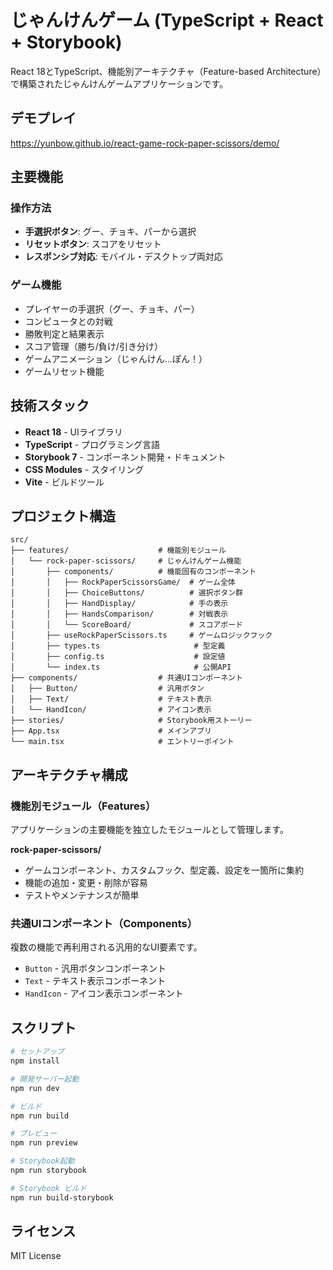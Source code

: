 # じゃんけんゲーム (TypeScript + React + Storybook)

React 18とTypeScript、機能別アーキテクチャ（Feature-based Architecture）で構築されたじゃんけんゲームアプリケーションです。

## デモプレイ
https://yunbow.github.io/react-game-rock-paper-scissors/demo/

## 主要機能
### 操作方法
- **手選択ボタン**: グー、チョキ、パーから選択
- **リセットボタン**: スコアをリセット
- **レスポンシブ対応**: モバイル・デスクトップ両対応

### ゲーム機能
- プレイヤーの手選択（グー、チョキ、パー）
- コンピュータとの対戦
- 勝敗判定と結果表示
- スコア管理（勝ち/負け/引き分け）
- ゲームアニメーション（じゃんけん...ぽん！）
- ゲームリセット機能

## 技術スタック
- **React 18** - UIライブラリ
- **TypeScript** - プログラミング言語
- **Storybook 7** - コンポーネント開発・ドキュメント
- **CSS Modules** - スタイリング
- **Vite** - ビルドツール

## プロジェクト構造

```
src/
├── features/                    # 機能別モジュール
│   └── rock-paper-scissors/     # じゃんけんゲーム機能
│       ├── components/          # 機能固有のコンポーネント
│       │   ├── RockPaperScissorsGame/  # ゲーム全体
│       │   ├── ChoiceButtons/          # 選択ボタン群
│       │   ├── HandDisplay/            # 手の表示
│       │   ├── HandsComparison/        # 対戦表示
│       │   └── ScoreBoard/             # スコアボード
│       ├── useRockPaperScissors.ts     # ゲームロジックフック
│       ├── types.ts                     # 型定義
│       ├── config.ts                    # 設定値
│       └── index.ts                     # 公開API
├── components/                  # 共通UIコンポーネント
│   ├── Button/                  # 汎用ボタン
│   ├── Text/                    # テキスト表示
│   └── HandIcon/                # アイコン表示
├── stories/                     # Storybook用ストーリー
├── App.tsx                      # メインアプリ
└── main.tsx                     # エントリーポイント
```

## アーキテクチャ構成

### 機能別モジュール（Features）
アプリケーションの主要機能を独立したモジュールとして管理します。

**rock-paper-scissors/**
- ゲームコンポーネント、カスタムフック、型定義、設定を一箇所に集約
- 機能の追加・変更・削除が容易
- テストやメンテナンスが簡単

### 共通UIコンポーネント（Components）
複数の機能で再利用される汎用的なUI要素です。
- `Button` - 汎用ボタンコンポーネント
- `Text` - テキスト表示コンポーネント
- `HandIcon` - アイコン表示コンポーネント

## スクリプト

```bash
# セットアップ
npm install

# 開発サーバー起動
npm run dev

# ビルド
npm run build

# プレビュー
npm run preview

# Storybook起動
npm run storybook

# Storybook ビルド
npm run build-storybook
```

## ライセンス

MIT License